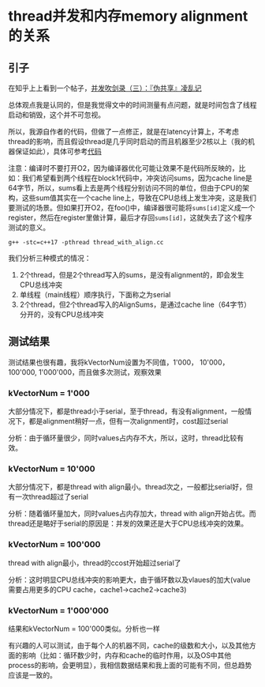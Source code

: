 # thread并发和内存memory alignment的关系

## 引子

在知乎上上看到一个帖子，[并发吹剑录（三）：『伪共享』凌乱记](https://zhuanlan.zhihu.com/p/359679079)

总体观点我是认同的，但是我觉得文中的时间测量有点问题，就是时间包含了线程启动和销毁，这个并不可忽视。

所以，我源自作者的代码，但做了一点修正，就是在latency计算上，不考虑thread的影响，而且假设thread是几乎同时启动的而且机器至少2核以上（我的机器保证如此），具体可参考[代码](code/thread_with_align.cc)

注意：编译时不要打开O2，因为编译器优化可能让效果不是代码所反映的，比如：我们希望看到两个线程在block1代码中，冲突访问sums，因为cache line是64字节，所以，sums看上去是两个线程分别访问不同的单位，但由于CPU的架构，这些sum值其实在一个cache line上，导致在CPU总线上发生冲突，这是我们要测试的场景。但如果打开O2，在foo()中，编译器很可能将```sums[id]```定义成一个register，然后在register里做计算，最后才存回```sums[id]```，这就失去了这个程序测试的意义。

```
g++ -stc=c++17 -pthread thread_with_align.cc
```

我们分析三种模式的情况：

1. 2个thread，但是2个thread写入的sums，是没有alignment的，即会发生CPU总线冲突
2. 单线程（main线程）顺序执行，下面称之为serial
3. 2个thread，但2个thread写入的AlignSums，是通过cache line（64字节）分开的，没有CPU总线冲突

## 测试结果

测试结果也很有趣，我将kVectorNum设置为不同值，1'000， 10'000， 100'000, 1'000'000，而且做多次测试，观察效果

### kVectorNum = 1'000

大部分情况下，都是thread小于serial，至于thread，有没有alignment，一般情况下，都是alignment稍好一点，但有一次alignment时，cost超过serial

分析：由于循环量很少，同时values占内存不大，所以，这时，thread比较有效。

### kVectorNum = 10'000

大部分情况下，都是thread with align最小。thread次之，一般都比serial好，但有一次thread超过了serial

分析：随着循环量加大，同时values占内存加大，thread with align开始占优。而thread还是略好于serial的原因是：并发的效果还是大于CPU总线冲突的效果。

### kVectorNum = 100'000

thread with align最小，thread的ccost开始超过serial了

分析：这时明显CPU总线冲突的影响更大，由于循环数以及vlaues的加大(value需要占用更多的CPU cache，cache1->cache2->cache3)

### kVectorNum = 1'000'000

结果和kVectorNum = 100'000类似。分析也一样

有兴趣的人可以测试，由于每个人的机器不同，cache的级数和大小，以及其他方面的影响（比如：循环数少时，内存和cache的临时作用，以及OS中其他process的影响，会更明显），我相信数据结果和我上面的可能有不同，但总趋势应该是一致的。